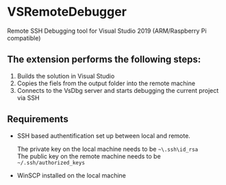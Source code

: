 # VSRemoteDebugger
Remote SSH Debugging tool for Visual Studio 2019 (ARM/Raspberry Pi compatible)

## The extension performs the following steps:

1. Builds the solution in Visual Studio 
2. Copies the fiels from the output folder into the remote machine
3. Connects to the VsDbg server and starts debugging the current project via SSH

## Requirements

- SSH based authentification set up between local and remote.

	The private key on the local machine needs to be `~\.ssh\id_rsa`  
	The public key on the remote machine needs to be `~/.ssh/authorized_keys`

- WinSCP installed on the local machine